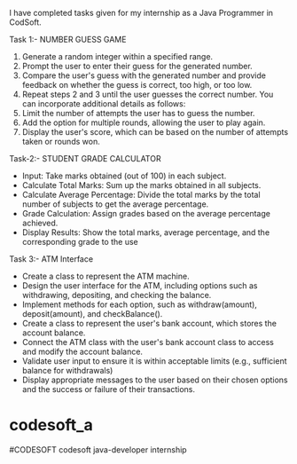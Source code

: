 I have completed tasks given for my internship as a Java Programmer in CodSoft.

Task 1:- NUMBER GUESS GAME
1. Generate a random integer within a specified range.
2. Prompt the user to enter their guess for the generated number.
3. Compare the user's guess with the generated number and provide feedback on whether the guess
is correct, too high, or too low.
4. Repeat steps 2 and 3 until the user guesses the correct number.
You can incorporate additional details as follows:
5. Limit the number of attempts the user has to guess the number.
6. Add the option for multiple rounds, allowing the user to play again.
7. Display the user's score, which can be based on the number of attempts taken or rounds won.

Task-2:- STUDENT GRADE CALCULATOR
- Input: Take marks obtained (out of 100) in each subject.
- Calculate Total Marks: Sum up the marks obtained in all subjects.
- Calculate Average Percentage: Divide the total marks by the total number of subjects to get the average percentage.
- Grade Calculation: Assign grades based on the average percentage achieved.
- Display Results: Show the total marks, average percentage, and the corresponding grade to the use

Task 3:- ATM Interface
- Create a class to represent the ATM machine.
-  Design the user interface for the ATM, including options such as withdrawing, depositing, and
checking the balance.
  - Implement methods for each option, such as withdraw(amount), deposit(amount), and
checkBalance().
- Create a class to represent the user's bank account, which stores the account balance.
- Connect the ATM class with the user's bank account class to access and modify the account
balance.
- Validate user input to ensure it is within acceptable limits (e.g., sufficient balance for withdrawals)
- Display appropriate messages to the user based on their chosen options and the success or failure
of their transactions.
# codesoft_a
#CODESOFT codesoft java-developer internship
